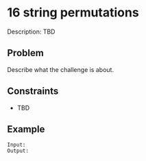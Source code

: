 # 16 string permutations

Description: TBD

## Problem

Describe what the challenge is about.

## Constraints

- TBD

## Example

```
Input:
Output:
```
